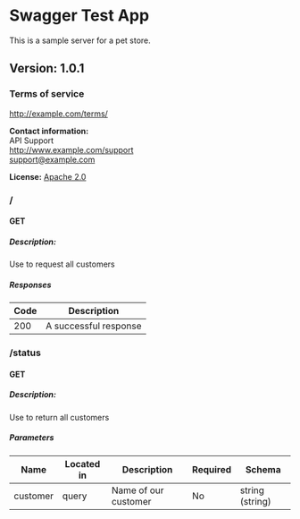 # Swagger Test App
This is a sample server for a pet store.

## Version: 1.0.1

### Terms of service
http://example.com/terms/

**Contact information:**  
API Support  
http://www.example.com/support  
support@example.com  

**License:** [Apache 2.0](https://www.apache.org/licenses/LICENSE-2.0.html)


### /

#### GET
##### Description:

Use to request all customers

##### Responses

| Code | Description |
| ---- | ----------- |
| 200 | A successful response |

### /status

#### GET
##### Description:

Use to return all customers

##### Parameters

| Name | Located in | Description | Required | Schema |
| ---- | ---------- | ----------- | -------- | ---- |
| customer | query | Name of our customer | No | string (string) |

